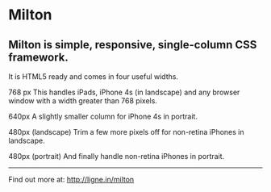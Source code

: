# Milton

## Milton is simple, responsive, single-column CSS framework.

It is HTML5 ready and comes in four useful widths.

768 px
This handles iPads, iPhone 4s (in landscape) and any browser window with a width greater than 768 pixels.

640px
A slightly smaller column for iPhone 4s in portrait.

480px (landscape)
Trim a few more pixels off for non-retina iPhones in landscape.

480px (portrait)
And finally handle non-retina iPhones in portrait.

-----

Find out more at: http://ligne.in/milton